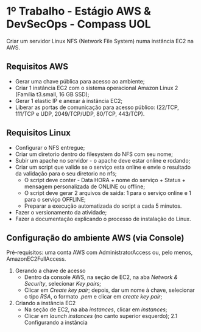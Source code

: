 # 1º Trabalho - Estágio AWS & DevSecOps - Compass UOL
Criar um servidor Linux NFS (Network File System) numa instância EC2 na AWS.
## Requisitos AWS
* Gerar uma chave pública para acesso ao ambiente;
* Criar 1 instância EC2 com o sistema operacional Amazon Linux 2 (Família t3.small, 16 GB SSD);
* Gerar 1 elastic IP e anexar à instância EC2;
* Liberar as portas de comunicação para acesso público: (22/TCP, 111/TCP e UDP, 2049/TCP/UDP, 80/TCP, 443/TCP).
## Requisitos Linux
* Configurar o NFS entregue;
* Criar um diretorio dentro do filesystem do NFS com seu nome;
* Subir um apache no servidor - o apache deve estar online e rodando;
* Criar um script que valide se o serviço esta online e envie o resultado da validação para o seu diretorio no nfs;
	* O script deve conter - Data HORA + nome do serviço + Status + mensagem personalizada de ONLINE ou offline;
	* O script deve gerar 2 arquivos de saida: 1 para o serviço online e 1 para o serviço OFFLINE;
	* Preparar a execução automatizada do script a cada 5 minutos.
* Fazer o versionamento da atividade;
* Fazer a documentação explicando o processo de instalação do Linux.
## Configuração do ambiente AWS (via Console)
Pré-requisitos: uma conta AWS com AdministratorAccess ou, pelo menos, AmazonEC2FullAccess.  
1. Gerando a chave de acesso
	- Dentro da console AWS, na seção de EC2, na aba *Network & Security*, selecionar *Key pairs*;
	- Clicar em *Create key pair*; depois, dar um nome à chave, selecionar o tipo *RSA*, o formato *.pem* e clicar em *create key pair*;
2. Criando a instância EC2
	- Na seção de EC2, na aba *instances*, clicar em *instances*; 
	- Clicar em *launch instances* (no canto superior esquerdo);
	2.1 Configurando a instância
